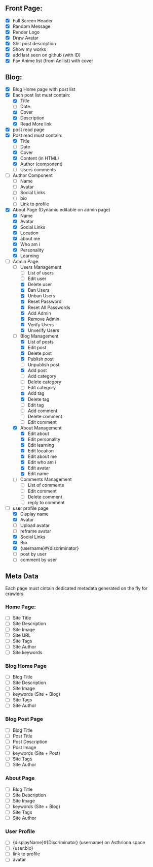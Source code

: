 ## Front Page:   
- [x] Full Screen Header
- [x] Random Message
- [x] Render Logo
- [x] Draw Avatar
- [x] Shit post description
- [x] Show my works
- [x] add last seen on github (with ID)
- [x] Fav Anime list (from Anilist) with cover

## Blog:
- [x] Blog Home page with post list
- [x] Each post list must contain:
    - [x] Title
    - [ ] Date
    - [x] Cover
    - [x] Description
    - [x] Read More link
- [x] post read page
- [x] Post read must contain:
    - [x] Title
    - [ ] Date
    - [x] Cover
    - [x] Content (in HTML)
    - [x] Author (component)
    - [ ] Users comments
  
- [ ] Author Component
    - [ ] Name
    - [ ] Avatar
    - [ ] Social Links
    - [ ] bio
    - [ ] Link to profile

- [x] About Page (Dynamic editable on admin page)
    - [x] Name
    - [x] Avatar
    - [x] Social Links
    - [x] Location
    - [x] about me 
    - [x] Who am i
    - [x] Personality
    - [x] Learning
  
- [ ] Admin Page
    - [ ] Users Management
        - [ ] List of users
        - [ ] Edit user
        - [x] Delete user
        - [x] Ban Users
        - [x] Unban Users
        - [x] Reset Password
        - [x] Reset All Passwords
        - [x] Add Admin
        - [x] Remove Admin
        - [x] Verify Users
        - [x] Unverify Users
    - [ ] Blog Management
        - [x] List of posts
        - [x] Edit post
        - [x] Delete post
        - [x] Publish post
        - [ ] Unpublish post
        - [x] Add post
        - [ ] Add category
        - [ ] Delete category
        - [ ] Edit category
        - [x] Add tag
        - [x] Delete tag
        - [ ] Edit tag
        - [ ] Add comment
        - [ ] Delete comment
        - [ ] Edit comment

    - [x] About Management
        - [x] Edit about
        - [x] Edit personality
        - [x] Edit learning
        - [x] Edit location
        - [x] Edit about me
        - [x] Edit who am i
        - [x] Edit avatar
        - [x] Edit name

    - [ ] Comments Management
        - [ ] List of comments
        - [ ] Edit comment
        - [ ] Delete comment
        - [ ] reply to comment
- [ ] user profile page
    - [x] Display name
    - [x] Avatar
    - [ ] Upload avatar
    - [ ] reframe avatar
    - [x] Social Links
    - [x] Bio
    - [x] {username}#{discriminator}
    - [ ] post by user
    - [ ] comment by user

## Meta Data
Each page must cintain dedicated metadata generated on the fly for crawlers.

### Home Page:
- [ ] Site Title
- [ ] Site Description
- [ ] Site Image
- [ ] Site URL
- [ ] Site Tags
- [ ] Site Author
- [ ] Site keywords

### Blog Home Page
- [ ] Blog Title
- [ ] Site Description
- [ ] Site Image
- [ ] keywords (Site + Blog)
- [ ] Site Tags
- [ ] Site Author

### Blog Post Page
- [ ] Blog Title
- [ ] Post Title
- [ ] Post Description
- [ ] Post Image
- [ ] keywords (Site + Post)
- [ ] Site Tags
- [ ] Site Author

### About Page
- [ ] Blog Title
- [ ] Site Description
- [ ] Site Image
- [ ] keywords (Site + Blog)
- [ ] Site Tags
- [ ] Site Author

### User Profile
- [ ] {displayName}#{Discriminator} (username) on Asthriona.space
- [ ] {user.bio}
- [ ] link to profile
- [ ] avatar